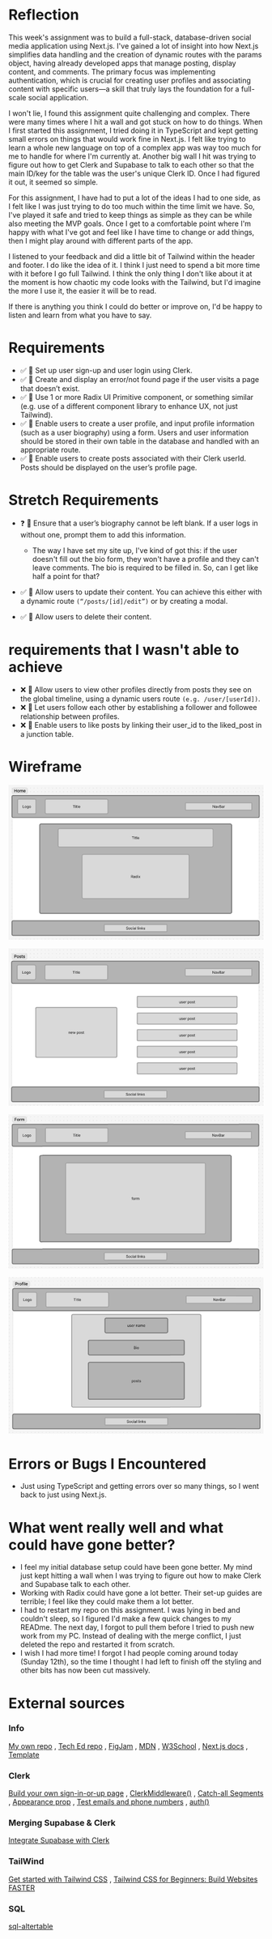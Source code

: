 # Reflection

This week's assignment was to build a full-stack, database-driven social media application using Next.js. I've gained a lot of insight into how Next.js simplifies data handling and the creation of dynamic routes with the params object, having already developed apps that manage posting, display content, and comments. The primary focus was implementing authentication, which is crucial for creating user profiles and associating content with specific users—a skill that truly lays the foundation for a full-scale social application.

I won't lie, I found this assignment quite challenging and complex. There were many times where I hit a wall and got stuck on how to do things. When I first started this assignment, I tried doing it in TypeScript and kept getting small errors on things that would work fine in Next.js. I felt like trying to learn a whole new language on top of a complex app was way too much for me to handle for where I'm currently at. Another big wall I hit was trying to figure out how to get Clerk and Supabase to talk to each other so that the main ID/key for the table was the user's unique Clerk ID. Once I had figured it out, it seemed so simple.

For this assignment, I have had to put a lot of the ideas I had to one side, as I felt like I was just trying to do too much within the time limit we have. So, I've played it safe and tried to keep things as simple as they can be while also meeting the MVP goals. Once I get to a comfortable point where I'm happy with what I've got and feel like I have time to change or add things, then I might play around with different parts of the app.

I listened to your feedback and did a little bit of Tailwind within the header and footer. I do like the idea of it. I think I just need to spend a bit more time with it before I go full Tailwind. I think the only thing I don't like about it at the moment is how chaotic my code looks with the Tailwind, but I'd imagine the more I use it, the easier it will be to read.

If there is anything you think I could do better or improve on, I'd be happy to listen and learn from what you have to say.

# Requirements

- ✅ 🎯 Set up user sign-up and user login using Clerk.
- ✅ 🎯 Create and display an error/not found page if the user visits a page that doesn’t exist.
- ✅ 🎯 Use 1 or more Radix UI Primitive component, or something similar (e.g. use of a different component library to enhance UX, not just Tailwind).
- ✅ 🎯 Enable users to create a user profile, and input profile information (such as a user biography) using a form. Users and user information should be stored in their own table in the database and handled with an appropriate route.
- ✅ 🎯 Enable users to create posts associated with their Clerk userId. Posts should be displayed on the user’s profile page.

# Stretch Requirements

- ❓ 🏹 Ensure that a user’s biography cannot be left blank. If a user logs in without one, prompt them to add this information.

  - The way I have set my site up, I've kind of got this: if the user doesn't fill out the bio form, they won't have a profile and they can't leave comments. The bio is required to be filled in. So, can I get like half a point for that?

- ✅ 🏹 Allow users to update their content. You can achieve this either with a dynamic route `(“/posts/[id]/edit”)` or by creating a modal.
- ✅ 🏹 Allow users to delete their content.

# requirements that I wasn't able to achieve

- ❌ 🏹 Allow users to view other profiles directly from posts they see on the global timeline, using a dynamic users route `(e.g. /user/[userId])`.
- ❌ 🏹 Let users follow each other by establishing a follower and followee relationship between profiles.
- ❌ 🏹 Enable users to like posts by linking their user_id to the liked_post in a junction table.

# Wireframe

<div align="center">

![Home](./Extra-docs/Wireframe/Home.png)

</div>
<div align="center">

![Posts](./Extra-docs/Wireframe/Posts.png)

</div>
<div align="center">

![Form](./Extra-docs/Wireframe/Form.png)

</div>
<div align="center">

![Profile](./Extra-docs/Wireframe/Profile.png)

</div>

# Errors or Bugs I Encountered

- Just using TypeScript and getting errors over so many things, so I went back to just using Next.js.

# What went really well and what could have gone better?

- I feel my initial database setup could have been gone better. My mind just kept hitting a wall when I was trying to figure out how to make Clerk and Supabase talk to each other.
- Working with Radix could have gone a lot better. Their set-up guides are terrible; I feel like they could make them a lot better.
- I had to restart my repo on this assignment. I was lying in bed and couldn't sleep, so I figured I'd make a few quick changes to my READme. The next day, I forgot to pull them before I tried to push new work from my PC. Instead of dealing with the merge conflict, I just deleted the repo and restarted it from scratch.
- I wish I had more time! I forgot I had people coming around today (Sunday 12th), so the time I thought I had left to finish off the styling and other bits has now been cut massively.

# External sources

### Info

[My own repo](https://github.com/IndieMasco/TechEdSoftwareDeveloper021) , [Tech Ed repo](https://github.com/Tech-Educators/software-dev-021) , [FigJam](https://www.figma.com/board/JjN2Zgtoynrau06MjWJs6q/SD021?node-id=0-1&p=f&t=V1WCGcrmVKnoxJDr-0) , [MDN](https://developer.mozilla.org/en-US/) , [W3School](https://www.w3schools.com/) , [Next.js docs](https://nextjs.org/docs) , [Template](https://github.com/Tech-Educators/software-dev-021/tree/main/demos/week9/week9-assignment)

### Clerk

[Build your own sign-in-or-up page](https://clerk.com/docs/nextjs/guides/development/custom-sign-in-or-up-page) , [ClerkMiddleware()](https://clerk.com/docs/reference/nextjs/clerk-middleware) , [Catch-all Segments](https://nextjs.org/docs/app/api-reference/file-conventions/dynamic-routes#catch-all-segments) , [Appearance prop](https://clerk.com/docs/guides/customizing-clerk/appearance-prop/overview) , [Test emails and phone numbers](https://clerk.com/docs/guides/development/testing/test-emails-and-phones#email-addresses) , [auth()](https://clerk.com/docs/reference/nextjs/app-router/auth)

### Merging Supabase & Clerk

[Integrate Supabase with Clerk](https://clerk.com/docs/guides/development/integrations/databases/supabase)

### TailWind

[Get started with Tailwind CSS](https://tailwindcss.com/docs/installation/using-vite) , [Tailwind CSS for Beginners: Build Websites FASTER](https://www.youtube.com/watch?v=dcRenJApot0&t=4s)

### SQL

[sql-altertable](https://www.postgresql.org/docs/current/sql-altertable.html)

